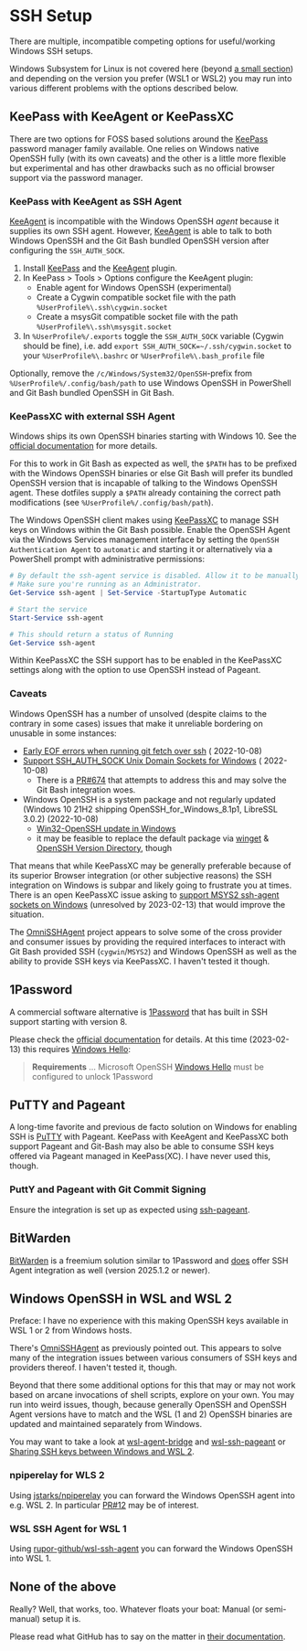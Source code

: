 # SSH Setup

There are multiple, incompatible competing options for useful/working Windows SSH setups.

Windows Subsystem for Linux is not covered here (beyond [a small section](#windows-openssh-in-wsl-and-wsl-2)) and
depending on the version you prefer (WSL1 or WSL2) you may run into various different problems with the options
described below.

## KeePass with KeeAgent or KeePassXC

There are two options for FOSS based solutions around the [KeePass](https://keepass.info) password manager family
available. One relies on Windows native OpenSSH fully (with its own caveats) and the other is a little more flexible but
experimental and has other drawbacks such as no official browser support via the password manager.

### KeePass with KeeAgent as SSH Agent

[KeeAgent](https://github.com/dlech/KeeAgent) is incompatible with the Windows OpenSSH _agent_ because it supplies its
own SSH agent. However, [KeeAgent](https://github.com/dlech/KeeAgent) is able to talk to both Windows OpenSSH and the
Git Bash bundled OpenSSH version after configuring the `SSH_AUTH_SOCK`.

1. Install [KeePass](https://keepass.info) and the [KeeAgent](https://github.com/dlech/KeeAgent) plugin.
2. In KeePass > Tools > Options configure the KeeAgent plugin:
    - Enable agent for Windows OpenSSH (experimental)
    - Create a Cygwin compatible socket file with the path `%UserProfile%\.ssh\cygwin.socket`
    - Create a msysGit compatible socket file with the path `%UserProfile%\.ssh\msysgit.socket`
3. In `%UserProfile%/.exports` toggle the `SSH_AUTH_SOCK` variable (Cygwin should be fine), i.e.
  add `export SSH_AUTH_SOCK=~/.ssh/cygwin.socket` to your `%UserProfile%\.bashrc` or `%UserProfile%\.bash_profile` file

Optionally, remove the `/c/Windows/System32/OpenSSH`-prefix from `%UserProfile%/.config/bash/path` to use Windows
OpenSSH in PowerShell and Git Bash bundled OpenSSH in Git Bash.

### KeePassXC with external SSH Agent

Windows ships its own OpenSSH binaries starting with Windows 10. See the [official documentation](https://docs.microsoft.com/en-us/windows-server/administration/openssh/openssh_keymanagement#user-key-generation)
for more details.

For this to work in Git Bash as expected as well, the `$PATH` has to be prefixed with the Windows OpenSSH binaries or
else Git Bash will prefer its bundled OpenSSH version that is incapable of talking to the Windows OpenSSH agent. These
dotfiles supply a `$PATH` already containing the correct path modifications (see `%UserProfile%/.config/bash/path`).

The Windows OpenSSH client makes using [KeePassXC](https://keepassxc.org) to manage SSH keys on Windows within the Git
Bash possible.
Enable the OpenSSH Agent via the Windows Services management interface by setting the `OpenSSH Authentication Agent`
to `automatic` and starting it or alternatively via a PowerShell prompt with administrative permissions:

```powershell
# By default the ssh-agent service is disabled. Allow it to be manually started for the next step to work.
# Make sure you're running as an Administrator.
Get-Service ssh-agent | Set-Service -StartupType Automatic

# Start the service
Start-Service ssh-agent

# This should return a status of Running
Get-Service ssh-agent
```

Within KeePassXC the SSH support has to be enabled in the KeePassXC settings along with the option to use OpenSSH
instead of Pageant.

### Caveats

Windows OpenSSH has a number of unsolved (despite claims to the contrary in some cases) issues that make it unreliable
bordering on unusable in some instances:

- [Early EOF errors when running git fetch over ssh](https://github.com/PowerShell/Win32-OpenSSH/issues/1322) (
  2022-10-08)
- [Support SSH_AUTH_SOCK Unix Domain Sockets for Windows](https://github.com/PowerShell/Win32-OpenSSH/issues/1761) (
  2022-10-08)
  - There is a [PR#674](https://github.com/PowerShell/openssh-portable/pull/674) that attempts to address this and may
    solve the Git Bash integration woes.
- Windows OpenSSH is a system package and not regularly updated (Windows 10 21H2 shipping OpenSSH_for_Windows_8.1p1,
  LibreSSL 3.0.2) (2022-10-08)
  - [Win32-OpenSSH update in Windows](https://github.com/PowerShell/Win32-OpenSSH/issues/1693)
  - it may be feasible to replace the default package
    via [winget](https://github.com/PowerShell/Win32-OpenSSH/issues/1896) &
    [OpenSSH Version Directory](https://github.com/microsoft/winget-pkgs/tree/master/manifests/m/Microsoft/OpenSSH),
    though

That means that while KeePassXC may be generally preferable because of its superior Browser integration (or other
subjective reasons) the SSH integration on Windows is subpar and likely going to frustrate you at times. There is an
open KeePassXC issue asking to [support MSYS2 ssh-agent sockets on Windows](https://github.com/keepassxreboot/keepassxc/issues/4681)
(unresolved by 2023-02-13) that would improve the situation.

The [OmniSSHAgent](https://github.com/masahide/OmniSSHAgent) project appears to solve some of the cross provider and
consumer issues by providing the required interfaces to interact with Git Bash provided SSH (`cygwin`/`MSYS2`) and
Windows OpenSSH as well as the ability to provide SSH keys via KeePassXC. I haven't tested it though.

## 1Password

A commercial software alternative is [1Password](https://1password.com) that has built in SSH support starting with
version 8.

Please check the [official documentation](https://developer.1password.com/docs/ssh/agent/) for details. At this time
(2023-02-13) this requires [Windows Hello](https://support.1password.com/windows-hello/):

> **Requirements**
> …
> Microsoft OpenSSH
> [Windows Hello](https://support.1password.com/windows-hello/) must be configured to unlock 1Password

## PuTTY and Pageant

A long-time favorite and previous de facto solution on Windows for enabling SSH is
[PuTTY](https://www.chiark.greenend.org.uk/~sgtatham/putty/) with Pageant. KeePass with KeeAgent and KeePassXC both
support Pageant and Git-Bash may also be able to consume SSH keys offered via Pageant managed in KeePass(XC). I have
never used this, though.

### PuttY and Pageant with Git Commit Signing

Ensure the integration is set up as expected using [ssh-pageant](https://gitforwindows.org/openssh-integration-with-pageant.html).

## BitWarden

[BitWarden](https://bitwarden.com) is a freemium solution similar to 1Password and [does](https://bitwarden.com/help/ssh-agent/)
offer SSH Agent integration as well (version 2025.1.2 or newer).

## Windows OpenSSH in WSL and WSL 2

Preface: I have no experience with this making OpenSSH keys available in WSL 1 or 2 from Windows hosts.

There's [OmniSSHAgent](https://github.com/masahide/OmniSSHAgent) as previously pointed out. This appears to solve many
of the integration issues between various consumers of SSH keys and providers thereof. I haven't tested it, though.

Beyond that there some additional options for this that may or may not work based on arcane invocations of shell
scripts, explore on your own.
You may run into weird issues, though, because generally OpenSSH and OpenSSH Agent versions have to match and the WSL (1
and 2) OpenSSH binaries are updated and maintained separately from Windows.

You may want to take a look at [wsl-agent-bridge](https://github.com/reynoldsbd/wsl-agent-bridge) and [wsl-ssh-pageant](https://github.com/benpye/wsl-ssh-pageant)
or [Sharing SSH keys between Windows and WSL 2](https://devblogs.microsoft.com/commandline/sharing-ssh-keys-between-windows-and-wsl-2/).

### npiperelay for WLS 2

Using [jstarks/npiperelay](https://github.com/jstarks/npiperelay) you can forward the Windows OpenSSH agent into e.g.
WSL 2. In particular [PR#12](https://github.com/jstarks/npiperelay/pull/12) may be of interest.

### WSL SSH Agent for WSL 1

Using [rupor-github/wsl-ssh-agent](https://github.com/rupor-github/wsl-ssh-agent) you can forward the Windows OpenSSH
into WSL 1.

## None of the above

Really? Well, that works, too. Whatever floats your boat: Manual (or semi-manual) setup it is.

Please read what GitHub has to say on the matter in
[their documentation](https://docs.github.com/en/authentication/connecting-to-github-with-ssh/working-with-ssh-key-passphrases#auto-launching-ssh-agent-on-git-for-windows).
